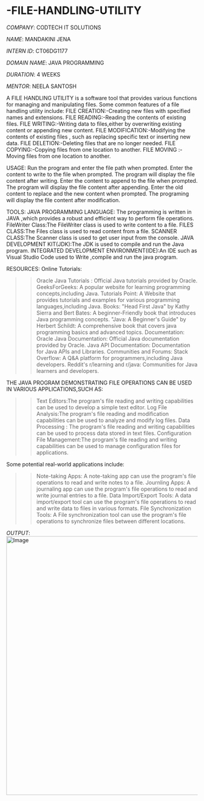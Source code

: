 # -FILE-HANDLING-UTILITY

*COMPANY*: CODTECH IT SOLUTIONS

*NAME*: MANDAKINI JENA

*INTERN ID*: CT06DG1177

*DOMAIN NAME*: JAVA PROGRAMMING

*DURATION*: 4 WEEKS

*MENTOR*: NEELA SANTOSH

A FILE HANDLING UTILITY is a software tool that provides various functions for managing and manipulating files. Some common features of a file handling utility include:
FILE CREATION:-Creating new files with specified names and extensions.
FILE READING:-Reading the contents of existing files.
FILE WRITING:-Writing data to files,either by overwriting existing content or appending new content.
FILE MODIFICATION:-Modifying the contents of existing files , such as replacing specific text or inserting new data.
FILE DELETION:-Deleting files that are no longer needed.
FILE COPYING:-Copying files from one location to another.
FILE MOVING :- Moving files from one location to another.

USAGE:
Run the program and enter the file path when prompted.
Enter the content to write to the file when prompted.
The program will display the file content after writing.
Enter the content to append to the file when prompted.
The program will display the file content after appending.
Enter the old content to replace and the new content when prompted.
The programing will display the file content after modification.

TOOLS:
JAVA PROGRAMMING LANGUAGE: The programming is written in JAVA ,which provides a robust and efficient way to perform file operations.
FileWriter Class:The FileWriter class is used to write content to a file.
FILES CLASS:The Files class is used to read content from a file.
SCANNER CLASS:The Scanner class is used to get user input from the console.
JAVA DEVELOPMENT KIT(JDK):The JDK is used to compile and run the Java program.
INTEGRATED DEVELOPMENT ENVIRONMENT(IDE):An IDE such as Visual Studio Code  used to Write ,compile and run the java program.

RESOURCES:
Online Tutorials:
>> Oracle Java Tutorials : Official Java tutorials provided by Oracle.
>> GeeksForGeeks: A popular website for learning programming concepts,including Java.
>> Tutorials Point: A Website that provides tutorials and examples for various programming languages,including Java.
Books:
>> "Head First Java" by Kathy Sierra and Bert Bates: A beginner-Friendly book that introduces Java programming concepts.
>> "Java: A Beginner's Guide" by Herbert Schildt: A comprehensive book that covers java programming basics and advanced topics.
Documentation:
>> Oracle Java Documentation: Official Java documentation provided by Oracle.
>> Java API Documentation: Documentation for Java APIs and Libraries.
Communities and Forums:
>> Stack Overflow: A Q&A platform for programmers,including Java developers.
>> Reddit's r/learning and r/java: Communities for Java learners and developers.

THE JAVA PROGRAM DEMONSTRATING FILE OPERATIONS CAN BE USED IN VARIOUS APPLICATIONS,SUCH AS:
>> Text Editors:The program's file reading and writing capabilities can be used to develop a simple text editor.
>> Log File Analysis:The program's file reading and modification capabilities can be used to analyze and modify log files.
>> Data Processing : The program's file reading and writing capabilities can be used to process data stored in text files.
>> Configuration File Management:The program's file reading and writing capabilities can be used to manage configuration files for applications.

Some potential real-world applications include:
>> Note-taking Apps: A note-taking app can use the program's file operations to read and write notes to a file.
>> Journling Apps: A journaling app can use the program's file operations to read and write journal entries to a file.
>> Data Import/Export Tools: A data import/export tool can use the program's file operations to read and write data to files in various formats.
>> File Synchronization Tools: A File synchronization tool can use the program's file operations to synchronize files between different locations.

*OUTPUT*:
<img width="682" alt="Image" src="https://github.com/user-attachments/assets/059ab1b9-6a02-4b33-83f5-e69b7e87779e" />

